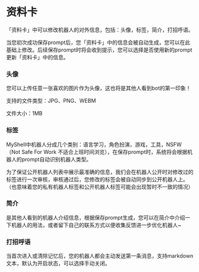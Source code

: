 # 资料卡

「资料卡」中可以修改机器人的对外信息，包括：头像，标签，简介，打招呼语。

当您初次成功保存prompt后，您「资料卡」中的信息会被自动生成，您可以在此基础上修改。后续保存prompt时将会收到提示，您可以选择是否使用新的prompt更新「资料卡」中的信息。

### 头像

您可以上传任意一张喜欢的图片作为头像，这也将是其他人看到bot的第一印象！

支持的文件类型：JPG、PNG、WEBM

文件大小：1MB

### 标签

MyShell中机器人分成几个类别：语言学习，角色扮演，游戏，工具，NSFW（Not Safe For Work 不适合上班时间浏览），在保存prompt时，系统将会根据机器人的prompt自动识别机器人类型。

为了保证公开机器人列表中展示最准确的信息，我们会在机器人公开时对修改过的标签进行一次审核，审核通过后，您修改的标签会被自动同步到公开机器人上。（也意味着您的私有机器人标签和公开机器人标签可能会出现暂时不一致的情况）

### 简介

是其他人看到的机器人介绍信息，根据保存prompt生成，您可以在简介中介绍一下机器人的用法，或者留下自己的联系方式以便收集反馈进一步优化机器人\~

### 打招呼语

当首次进入或清除记忆后，您的机器人都会主动发送第一条消息，支持markdown文本，默认为开启状态，可以选择手动关闭。
